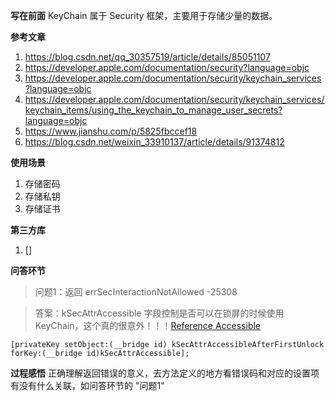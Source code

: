 <!--
 * @Author: Devin Wang
 * @Date: 2020-04-11 08:49:37
 * @LastEditors: Devin Wang
 * @LastEditTime: 2020-04-12 18:04:41
>
 -->
**写在前面**
KeyChain 属于 Security 框架，主要用于存储少量的数据。

**参考文章**
1. https://blog.csdn.net/qq_30357519/article/details/85051107
2. https://developer.apple.com/documentation/security?language=objc
3. https://developer.apple.com/documentation/security/keychain_services?language=objc
4. https://developer.apple.com/documentation/security/keychain_services/keychain_items/using_the_keychain_to_manage_user_secrets?language=objc
5. https://www.jianshu.com/p/5825fbccef18
6. https://blog.csdn.net/weixin_33910137/article/details/91374812

**使用场景**
1. 存储密码
2. 存储私钥
3. 存储证书

**第三方库**
   1. []

**问答环节**
 >问题1：返回 errSecInteractionNotAllowed -25308

>答案：kSecAttrAccessible 字段控制是否可以在锁屏的时候使用KeyChain，这个真的很意外！！！[Reference Accessible](https://developer.apple.com/documentation/security/keychain_services/keychain_items/restricting_keychain_item_accessibility?language=objc)

    [privateKey setObject:(__bridge id) kSecAttrAccessibleAfterFirstUnlock forKey:(__bridge id)kSecAttrAccessible];
    

**过程感悟**
正确理解返回错误的意义，去方法定义的地方看错误码和对应的设置项有没有什么关联，如问答环节的 "问题1" 